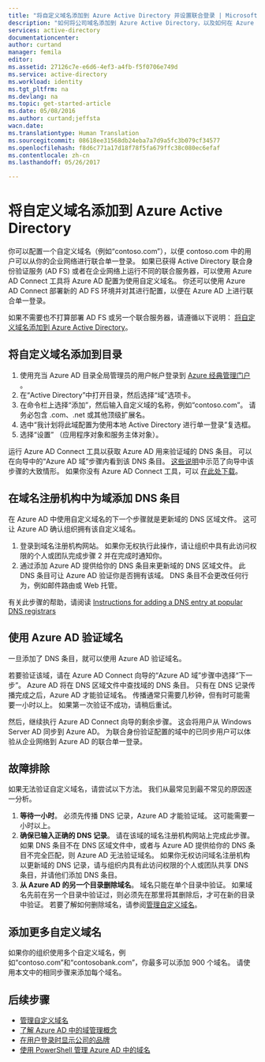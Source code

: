```yaml
---
title: "将自定义域名添加到 Azure Active Directory 并设置联合登录 | Microsoft Docs"
description: "如何将公司域名添加到 Azure Active Directory，以及如何在 Azure Active Directory 与本地联合身份验证解决方案之间设置联合登录。"
services: active-directory
documentationcenter: 
author: curtand
manager: femila
editor: 
ms.assetid: 27126c7e-e6d6-4ef3-a4fb-f5f0706e749d
ms.service: active-directory
ms.workload: identity
ms.tgt_pltfrm: na
ms.devlang: na
ms.topic: get-started-article
ms.date: 05/08/2016
ms.author: curtand;jeffsta
wacn.date: 
ms.translationtype: Human Translation
ms.sourcegitcommit: 08618ee31568db24eba7a7d9a5fc3b079cf34577
ms.openlocfilehash: f8d6c771a17d18f78f5fa679ffc38c080ec6efaf
ms.contentlocale: zh-cn
ms.lasthandoff: 05/26/2017

---
```

# <a name="add-your-custom-domain-name-to-azure-active-directory"></a>将自定义域名添加到 Azure Active Directory
你可以配置一个自定义域名（例如“contoso.com”），以便 contoso.com 中的用户可以从你的企业网络进行联合单一登录。 如果已获得 Active Directory 联合身份验证服务 (AD FS) 或者在企业网络上运行不同的联合服务器，可以使用 Azure AD Connect 工具将 Azure AD 配置为使用自定义域名。 你还可以使用 Azure AD Connect 部署新的 AD FS 环境并对其进行配置，以便在 Azure AD 上进行联合单一登录。

如果不需要也不打算部署 AD FS 或另一个联合服务器，请遵循以下说明： [将自定义域名添加到 Azure Active Directory](active-directory-add-domain.md)。

## <a name="add-a-custom-domain-name-to-your-directory"></a>将自定义域名添加到目录
1. 使用充当 Azure AD 目录全局管理员的用户帐户登录到 [Azure 经典管理门户](https://manage.windowsazure.cn/) 。
2. 在“Active Directory”中打开目录，然后选择“域”选项卡。
3. 在命令栏上选择“添加”，然后输入自定义域的名称，例如“contoso.com”。 请务必包含 .com、.net 或其他顶级扩展名。
4. 选中“我计划将此域配置为使用本地 Active Directory 进行单一登录”复选框。
5. 选择“设置” （应用程序对象和服务主体对象）。

运行 Azure AD Connect 工具以获取 Azure AD 用来验证域的 DNS 条目。 可以在向导中的“Azure AD 域”步骤内看到该 DNS 条目。 [这些说明](./connect/active-directory-aadconnect-get-started-custom.md#verify-the-azure-ad-domain-selected-for-federation)中示范了向导中该步骤的大致情形。 如果你没有 Azure AD Connect 工具，可以 [在此处下载](http://go.microsoft.com/fwlink/?LinkId=615771)。

## <a name="add-the-dns-entry-at-the-domain-name-registrar-for-the-domain"></a>在域名注册机构中为域添加 DNS 条目
在 Azure AD 中使用自定义域名的下一个步骤就是更新域的 DNS 区域文件。 这可让 Azure AD 确认组织拥有该自定义域名。

1. 登录到域名注册机构网站。 如果你无权执行此操作，请让组织中具有此访问权限的个人或团队完成步骤 2 并在完成时通知你。
2. 通过添加 Azure AD 提供给你的 DNS 条目来更新域的 DNS 区域文件。 此 DNS 条目可让 Azure AD 验证你是否拥有该域。 DNS 条目不会更改任何行为，例如邮件路由或 Web 托管。

有关此步骤的帮助，请阅读 [Instructions for adding a DNS entry at popular DNS registrars](https://support.office.com/article/Create-DNS-records-for-Office-365-when-you-manage-your-DNS-records-b0f3fdca-8a80-4e8e-9ef3-61e8a2a9ab23/)

## <a name="verify-the-domain-name-with-azure-ad"></a>使用 Azure AD 验证域名
一旦添加了 DNS 条目，就可以使用 Azure AD 验证域名。

若要验证该域，请在 Azure AD Connect 向导的“Azure AD 域”步骤中选择“下一步”。 Azure AD 将在 DNS 区域文件中查找域的 DNS 条目。 只有在 DNS 记录传播完成之后，Azure AD 才能验证域名。 传播通常只需要几秒钟，但有时可能需要一小时以上。 如果第一次验证不成功，请稍后重试。

然后，继续执行 Azure AD Connect 向导的剩余步骤。 这会将用户从 Windows Server AD 同步到 Azure AD。 为联合身份验证配置的域中的已同步用户可以体验从企业网络到 Azure AD 的联合单一登录。

## <a name="troubleshooting"></a>故障排除
如果无法验证自定义域名，请尝试以下方法。 我们从最常见到最不常见的原因逐一分析。

1. **等待一小时**。 必须先传播 DNS 记录，Azure AD 才能验证域。 这可能需要一小时以上。
2. **确保已输入正确的 DNS 记录**。 请在该域的域名注册机构网站上完成此步骤。 如果 DNS 条目不在 DNS 区域文件中，或者与 Azure AD 提供给你的 DNS 条目不完全匹配，则 Azure AD 无法验证域名。 如果你无权访问域名注册机构以更新域的 DNS 记录，请与组织内具有此访问权限的个人或团队共享 DNS 条目，并请他们添加 DNS 条目。
3. **从 Azure AD 的另一个目录删除域名**。 域名只能在单个目录中验证。 如果域名先前在另一个目录中验证过，则必须先在那里将其删除后，才可在新的目录中验证。 若要了解如何删除域名，请参阅[管理自定义域名](active-directory-add-manage-domain-names.md)。

## <a name="add-more-custom-domain-names"></a>添加更多自定义域名
如果你的组织使用多个自定义域名，例如“contoso.com”和“contosobank.com”，你最多可以添加 900 个域名。 请使用本文中的相同步骤来添加每个域名。

## <a name="next-steps"></a>后续步骤
- [管理自定义域名](active-directory-add-manage-domain-names.md)
- [了解 Azure AD 中的域管理概念](active-directory-add-domain-concepts.md)
- [在用户登录时显示公司的品牌](active-directory-add-company-branding.md)
- [使用 PowerShell 管理 Azure AD 中的域名](https://msdn.microsoft.com/library/azure/e1ef403f-3347-4409-8f46-d72dafa116e0#BKMK_ManageDomains)



